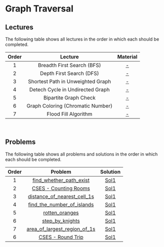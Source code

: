 # Graph Traversal

## Lectures

The following table shows all lectures in the order in which each should be completed.

| Order | Lecture | Material |
|:---:|:---:|:---:|
| 1 | Breadth First Search (BFS) | [-]() |
| 2 | Depth First Search (DFS) | [-]() |
| 3 | Shortest Path in Unweighted Graph | [-]() |
| 4 | Detech Cycle in Undirected Graph | [-]() |
| 5 | Bipartite Graph Check | [-]() |
| 6 | Graph Coloring (Chromatic Number) | [-]() |
| 7 | Flood Fill Algorithm | [-]() |
<br>

## Problems

The following table shows all problems and solutions in the order in which each should be completed.

| Order | Problem | Solution |
|:---:|:---:|:---:|
| 1 | [find_whether_path_exist]() | [Sol1]() |
| 2 | [CSES - Counting Rooms](https://cses.fi/problemset/task/1192) | [Sol1]() |
| 3 | [distance_of_nearest_cell_1s]() | [Sol1]() |
| 4 | [find_the_number_of_islands]() | [Sol1]() |
| 5 | [rotten_oranges]() | [Sol1]() |
| 6 | [step_by_knights]() | [Sol1]() |
| 7 | [area_of_largest_region_of_1s]() | [Sol1]() |
| 6 | [CSES - Round Trip](https://cses.fi/problemset/task/1669) | [Sol1]() |
